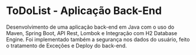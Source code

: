 # ToDoList - Aplicação Back-End
Desenvolvimento de uma aplicação back-end em Java com o uso do Maven, Spring Boot, API Rest, Lombok e Integração com H2 Database Engine. Foi implementado também a segurança nos dados do usuário, feito o tratamento de Exceções e Deploy do back-end.
